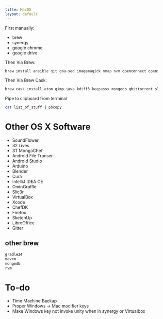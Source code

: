 ```yaml
---
title: MacOS
layout: default
---
```


First manually:

-   brew
-   synergy
-   google chrome
-   google drive

Then Via Brew:

``` bash
brew install ansible git gnu-sed imagemagick nmap nvm openconnect openssl p7zip pstree psutils watch wget xz
```

Then Via Brew Cask:

``` bash
brew cask install atom gimp java kdiff3 keepassx mongodb qbittorrent slack vlc tunnelblick vnc-viewer wireshark
```

Pipe to clipboard from terminal

``` bash
cat list_of_stuff | pbcopy
```

Other OS X Software
===================

-   SoundFlower
-   32 Lives
-   3T MongoChef
-   Android File Transer
-   Android Studio
-   Arduino
-   Blender
-   Cura
-   IntelliJ IDEA CE
-   OminGraffle
-   Slic3r
-   VirtualBox
-   Xcode
-   ChefDK
-   Firefox
-   SketchUp
-   LibreOffice
-   Gitter

other brew
----------

``` bash
gradle24
maven
mongodb
rvm
```

To-do
=====

-   Time Machine Backup
-   Proper Windows -&gt; Mac modifier keys
-   Make Windows key not invoke unity when in synergy or Virtualbox

